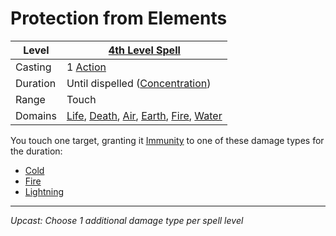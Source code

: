 # Protection from Elements

| Level    | [4th Level Spell](4th%20Level%20Spells.md)                                                                                                                                                                                                   |
| -------- | -------------------------------------------------------------------------------------------------------------------------------------------------------------------------------------------------------------------------------------------- |
| Casting  | 1 [Action](../../../../Game%20Procedures/Core%20Procedures/Action.md)                                                                                                                                                                        |
| Duration | Until dispelled ([Concentration](../../Concentration.md))                                                                                                                                                                                    |
| Range    | Touch                                                                                                                                                                                                                                        |
| Domains  | [Life](../../Spell%20Domains/Life.md), [Death](../../Spell%20Domains/Death.md), [Air](../../Spell%20Domains/Air.md), [Earth](../../Spell%20Domains/Earth.md), [Fire](../../Spell%20Domains/Fire.md), [Water](../../Spell%20Domains/Water.md) |

You touch one target, granting it [Immunity](../../../../Game%20Procedures/Conditions/Immune.md) to one of these damage types for the duration:

- [Cold](../../../../Game%20Procedures/Combat/Damage/Damage%20Types/Cold.md)
- [Fire](../../../../Game%20Procedures/Combat/Damage/Damage%20Types/Fire.md)
- [Lightning](../../../../Game%20Procedures/Combat/Damage/Damage%20Types/Lightning.md)

---
*Upcast: Choose 1 additional damage type per spell level*
